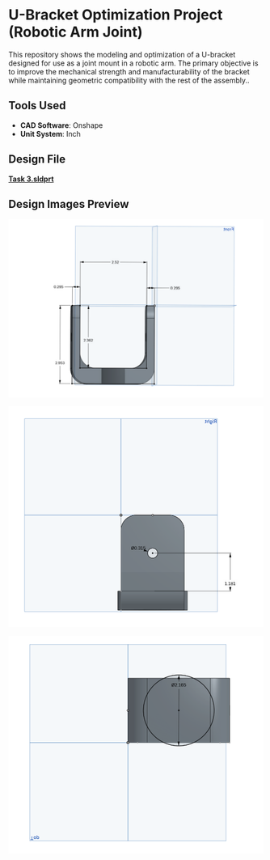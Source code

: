 # U-Bracket Optimization Project (Robotic Arm Joint)

This repository shows the modeling and optimization of a U-bracket designed for use as a joint mount in a robotic arm. The primary objective is to improve the mechanical strength and manufacturability of the bracket while maintaining geometric compatibility with the rest of the assembly..


##  Tools Used

- **CAD Software**: Onshape
- **Unit System**: Inch

## Design File
**[Task 3.sldprt](Task%203.sldprt)**


##  Design Images Preview


![Front View](1.png)


![Side View](2.png)


![Top View](3.png)

